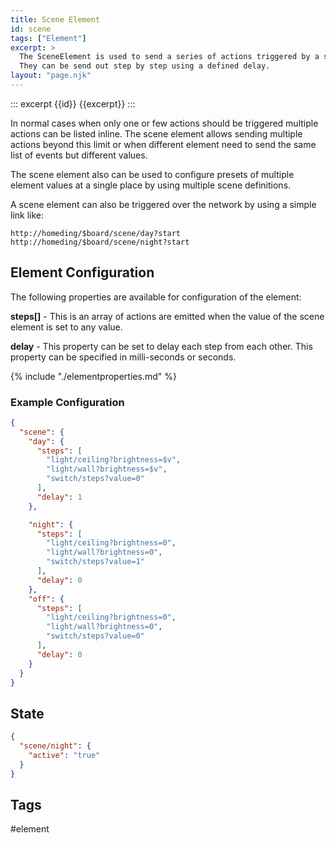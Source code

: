 ```yaml
---
title: Scene Element
id: scene
tags: ["Element"]
excerpt: >
  The SceneElement is used to send a series of actions triggered by a single incoming action.
  They can be send out step by step using a defined delay.
layout: "page.njk"
---
```


::: excerpt {{id}}
{{excerpt}}
:::

In normal cases when only one or few actions should be triggered multiple actions can be listed inline.
The scene element allows sending multiple actions beyond this limit or when different element
need to send the same list of events but different values.

The scene element also can be used to configure presets of multiple element values
at a single place by using multiple scene definitions.

A scene element can also be triggered over the network by using a simple link like:

    http://homeding/$board/scene/day?start
    http://homeding/$board/scene/night?start


## Element Configuration

The following properties are available for configuration of the element:

<object data="/element.svg?scene" type="image/svg+xml"></object>

**steps[]** - This is an array of actions are emitted when the value of the scene element is set to any value.

**delay** - This property can be set to delay each step from each other. This property can be specified in milli-seconds or seconds.

{% include "./elementproperties.md" %}


### Example Configuration

``` json
{
  "scene": {
    "day": {
      "steps": [
        "light/ceiling?brightness=$v",
        "light/wall?brightness=$v",
        "switch/steps?value=0"
      ],
      "delay": 1
    },

    "night": {
      "steps": [
        "light/ceiling?brightness=0",
        "light/wall?brightness=0",
        "switch/steps?value=1"
      ],
      "delay": 0
    },
    "off": {
      "steps": [
        "light/ceiling?brightness=0",
        "light/wall?brightness=0",
        "switch/steps?value=0"
      ],
      "delay": 0
    }
  }
}
```

## State

``` json
{
  "scene/night": {
    "active": "true"
  }
}
```

## Tags

#element
